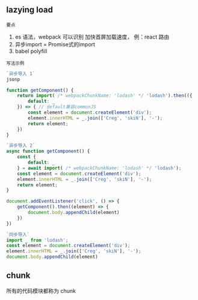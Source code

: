 ## lazying load

`要点` 

1. es 语法，webpack 可以识别 加快首屏加载速度， 例：react 路由
2. 异步import = Promise式的import
3. babel polyfill

`写法示例` 

``` js
`异步导入 1`
jsonp

function getComponent() {
    return import( /* webpackChunkName: 'lodash' */ 'lodash').then(({
        default: _
    }) => { // default兼容commonJS
        const element = document.createElement('div');
        element.innerHTML = _.join(['Creg', 'skiN'], '-');
        return element;
    })
}

`异步导入 2` 
async function getComponent() {
    const {
        default: _
    } = await import( /* webpackChunkName: 'lodash' */ 'lodash');
    const element = document.createElement('div');
    element.innerHTML = _.join(['Creg', 'skiN'], '-');
    return element;
}

document.addEventListener('click', () => {
    getComponent().then((element) => {
        document.body.appendChild(element)
    })
})

`同步导入` 
import _ from 'lodash';
const element = document.createElement('div');
element.innerHTML = _.join(['Creg', 'skiN'], '-');
document.body.appendChild(element)
```

### 

## chunk

所有的代码模块都称为 chunk

